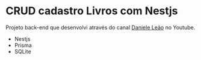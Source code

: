 # CRUD cadastro Livros com Nestjs

Projeto back-end que desenvolvi através do canal [Daniele Leão](https://www.youtube.com/c/DanieleLe%C3%A3o) no Youtube.

- Nestjs
- Prisma
- SQLite
